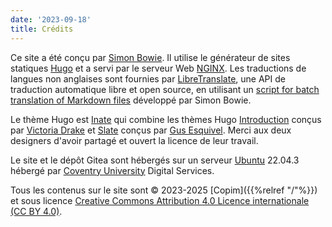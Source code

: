 ```yaml
---
date: '2023-09-18'
title: Crédits
---
```


Ce site a été conçu par [Simon Bowie](https://simonxix.com). Il utilise le générateur de sites statiques [Hugo](https://gohugo.io/) et a servi par le serveur Web [NGINX](https://www.nginx.com/). Les traductions de langues non anglaises sont fournies par [LibreTranslate](https://libretranslate.com/), une API de traduction automatique libre et open source, en utilisant un [script for batch translation of Markdown files](https://github.com/SimonXIX/Markdown_translation) développé par Simon Bowie.

Le thème Hugo est [Inate](https://github.com/COPIM/inate-hugo) qui combine les thèmes Hugo [Introduction](https://github.com/victoriadrake/hugo-theme-introduction) conçus par [ Victoria Drake](https://victoria.dev) et [Slate](https://github.com/gesquive/slate) conçus par [Gus Esquivel](https://github.com/gesquive). Merci aux deux designers d'avoir partagé et ouvert la licence de leur travail.

Le site et le dépôt Gitea sont hébergés sur un serveur [Ubuntu](https://ubuntu.com/) 22.04.3 hébergé par [Coventry University](https://www.coventry.ac.uk/) Digital Services.

Tous les contenus sur le site sont © 2023-2025 [Copim]({{%relref "/"%}}) et sous licence [Creative Commons Attribution 4.0 Licence internationale (CC BY 4.0)](https://creativecommons.org/licenses/by/4.0/).